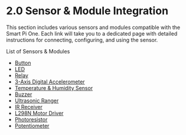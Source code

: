 # 2.0 Sensor & Module Integration

This section includes various sensors and modules compatible with the Smart Pi One. Each link will take you to a dedicated page with detailed instructions for connecting, configuring, and using the sensor.

List of Sensors & Modules

- [Button](#)  
- [LED](#)  
- [Relay](#)  
- [3-Axis Digital Accelerometer](#)  
- [Temperature & Humidity Sensor](#)  
- [Buzzer](#)   
- [Ultrasonic Ranger](#)    
- [IR Receiver](#)  
- [L298N Motor Driver](#)   
- [Photoresistor](#)  
- [Potentiometer](#)  



